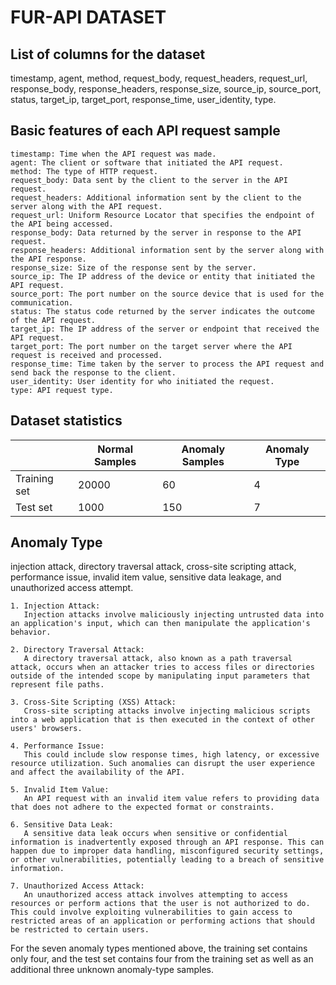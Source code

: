 # FUR-API DATASET

## List of columns for the dataset
timestamp,	agent,	method,	request_body,	request_headers,	request_url,	response_body,	response_headers,	response_size,	source_ip,	source_port,	status,	target_ip,	target_port,	response_time,	user_identity, type.

## Basic features of each API request sample
```
timestamp: Time when the API request was made.  
agent: The client or software that initiated the API request.   
method: The type of HTTP request.  
request_body: Data sent by the client to the server in the API request.  
request_headers: Additional information sent by the client to the server along with the API request.  
request_url: Uniform Resource Locator that specifies the endpoint of the API being accessed.  
response_body: Data returned by the server in response to the API request.  
response_headers: Additional information sent by the server along with the API response.  
response_size: Size of the response sent by the server.  
source_ip: The IP address of the device or entity that initiated the API request.  
source_port: The port number on the source device that is used for the communication.   
status: The status code returned by the server indicates the outcome of the API request.  
target_ip: The IP address of the server or endpoint that received the API request.  
target_port: The port number on the target server where the API request is received and processed.  
response_time: Time taken by the server to process the API request and send back the response to the client.
user_identity: User identity for who initiated the request.
type: API request type.
```

## Dataset statistics 
|          | Normal Samples | Anomaly Samples | Anomaly Type |
| -------- | -------------- | --------------- | ------------ |
| Training set | 20000 | 60 | 4 |
| Test set | 1000 | 150 | 7 |

## Anomaly Type
injection attack, directory traversal attack, cross-site scripting attack, performance issue, invalid item value, sensitive data leakage, and unauthorized access attempt.
```
1. Injection Attack:
   Injection attacks involve maliciously injecting untrusted data into an application's input, which can then manipulate the application's behavior.

2. Directory Traversal Attack:
   A directory traversal attack, also known as a path traversal attack, occurs when an attacker tries to access files or directories outside of the intended scope by manipulating input parameters that represent file paths.

3. Cross-Site Scripting (XSS) Attack:
   Cross-site scripting attacks involve injecting malicious scripts into a web application that is then executed in the context of other users' browsers.

4. Performance Issue:
   This could include slow response times, high latency, or excessive resource utilization. Such anomalies can disrupt the user experience and affect the availability of the API.

5. Invalid Item Value:
   An API request with an invalid item value refers to providing data that does not adhere to the expected format or constraints.

6. Sensitive Data Leak:
   A sensitive data leak occurs when sensitive or confidential information is inadvertently exposed through an API response. This can happen due to improper data handling, misconfigured security settings, or other vulnerabilities, potentially leading to a breach of sensitive information.

7. Unauthorized Access Attack:
   An unauthorized access attack involves attempting to access resources or perform actions that the user is not authorized to do. This could involve exploiting vulnerabilities to gain access to restricted areas of an application or performing actions that should be restricted to certain users.
```

For the seven anomaly types mentioned above, the training set contains only four, and the test set contains four from the training set as well as an additional three unknown anomaly-type samples.
